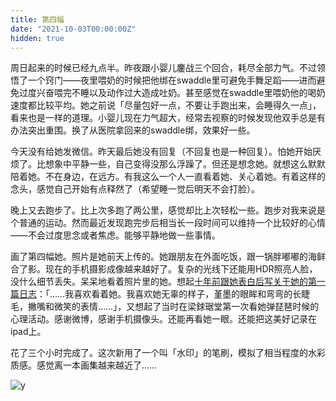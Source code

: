 ```yaml
---
title: 第四幅
date: "2021-10-03T00:00:00Z"
hidden: true
---
```


周日起来的时候已经九点半。昨夜跟小婴儿鏖战三个回合，耗尽全部力气。不过领悟了一个窍门——夜里喂奶的时候把他绑在swaddle里可避免手舞足蹈——进而避免过度兴奋喂完不睡以及动作过大造成吐奶。甚至感觉在swaddle里喂奶他的喝奶速度都比较平均。她之前说「尽量包好一点，不要让手跑出来，会睡得久一点」，看来也是一样的道理。小婴儿现在力气超大，经常去视察的时候发现他双手总是有办法突出重围。换了从医院拿回来的swaddle绑，效果好一些。

今天没有给她发微信。昨天最后她没有回复（不回复也是一种回复）。怕她开始厌烦了。比想象中平静一些，自己变得没那么浮躁了。但还是想念她。就想这么默默陪着她。不在身边，在远方。有我这么一个人一直看着她、关心着她。有着这样的念头，感觉自己开始有点释然了（希望睡一觉后明天不会打脸）。

晚上又去跑步了。比上次多跑了两公里，感觉却比上次轻松一些。跑步对我来说是个普通的运动。然而最近发现跑完步后相当长一段时间可以维持一个比较好的心情——不会过度思念或者焦虑。能够平静地做一些事情。

画了第四幅她。照片是她前天上传的。她跟朋友在外面吃饭，跟一锅胖嘟嘟的海鲜合了影。现在的手机摄影成像越来越好了。复杂的光线下还能用HDR照亮人脸，没什么细节丢失。呆呆地看着照片里的她。想起[十年前跟她表白后写关于她的第一篇日志](https://blog.liuhao.im/2011-04-26/%E5%A5%B9%E7%9A%84%E7%9C%BC%E7%9D%9B%E7%9C%9F%E7%BE%8E)：「……我喜欢看着她。我喜欢她无辜的样子，堇墨的眼眸和弯弯的长睫毛，撇嘴和微笑的表情……」，又想起了当时在梁銶琚堂第一次看她弹琵琶时候的心理活动。感谢微博，感谢手机摄像头。还能再看她一眼。还能把这美好记录在ipad上。

花了三个小时完成了。这次新用了一个叫「水印」的笔刷，模拟了相当程度的水彩质感。感觉离一本画集越来越近了……

![y](https://user-images.githubusercontent.com/7303373/135793222-2020f9c1-1429-4ccc-a9cb-aea107993bbe.jpg)